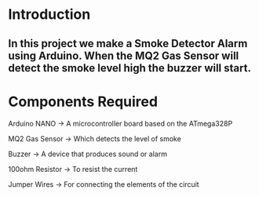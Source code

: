 # Introduction

## In this project we make a Smoke Detector Alarm using Arduino. When the MQ2 Gas Sensor will detect the smoke level high the buzzer will start.

# Components Required
Arduino NANO -> A microcontroller board based on the ATmega328P

MQ2 Gas Sensor -> Which detects the level of smoke

Buzzer -> A device that produces sound or alarm

100ohm Resistor -> To resist the current

Jumper Wires -> For connecting the elements of the circuit




 
